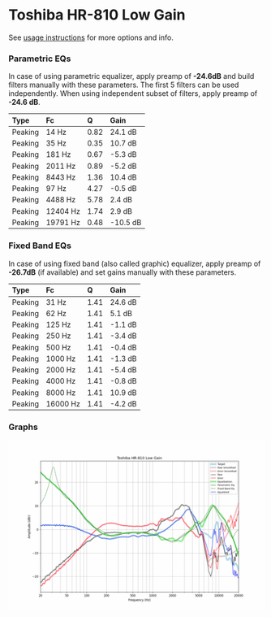 # Toshiba HR-810 Low Gain
See [usage instructions](https://github.com/jaakkopasanen/AutoEq#usage) for more options and info.

### Parametric EQs
In case of using parametric equalizer, apply preamp of **-24.6dB** and build filters manually
with these parameters. The first 5 filters can be used independently.
When using independent subset of filters, apply preamp of **-24.6 dB**.

| Type    | Fc       |    Q | Gain     |
|:--------|:---------|:-----|:---------|
| Peaking | 14 Hz    | 0.82 | 24.1 dB  |
| Peaking | 35 Hz    | 0.35 | 10.7 dB  |
| Peaking | 181 Hz   | 0.67 | -5.3 dB  |
| Peaking | 2011 Hz  | 0.89 | -5.2 dB  |
| Peaking | 8443 Hz  | 1.36 | 10.4 dB  |
| Peaking | 97 Hz    | 4.27 | -0.5 dB  |
| Peaking | 4488 Hz  | 5.78 | 2.4 dB   |
| Peaking | 12404 Hz | 1.74 | 2.9 dB   |
| Peaking | 19791 Hz | 0.48 | -10.5 dB |

### Fixed Band EQs
In case of using fixed band (also called graphic) equalizer, apply preamp of **-26.7dB**
(if available) and set gains manually with these parameters.

| Type    | Fc       |    Q | Gain    |
|:--------|:---------|:-----|:--------|
| Peaking | 31 Hz    | 1.41 | 24.6 dB |
| Peaking | 62 Hz    | 1.41 | 5.1 dB  |
| Peaking | 125 Hz   | 1.41 | -1.1 dB |
| Peaking | 250 Hz   | 1.41 | -3.4 dB |
| Peaking | 500 Hz   | 1.41 | -0.4 dB |
| Peaking | 1000 Hz  | 1.41 | -1.3 dB |
| Peaking | 2000 Hz  | 1.41 | -5.4 dB |
| Peaking | 4000 Hz  | 1.41 | -0.8 dB |
| Peaking | 8000 Hz  | 1.41 | 10.9 dB |
| Peaking | 16000 Hz | 1.41 | -4.2 dB |

### Graphs
![](./Toshiba%20HR-810%20Low%20Gain.png)